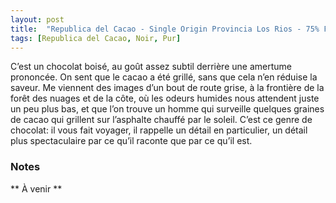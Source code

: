 ```yaml
---
layout: post
title:  "Republica del Cacao - Single Origin Provincia Los Rios - 75% Fine Cacao"
tags: [Republica del Cacao, Noir, Pur] 
---
```



C’est un chocolat boisé, au goût assez subtil derrière une amertume prononcée. On sent que le cacao a été grillé, sans que cela n’en réduise la saveur. Me viennent des images d’un bout de route grise, à la frontière de la forêt des nuages et de la côte, où les odeurs humides nous attendent juste un peu plus bas, et que l’on trouve un homme qui surveille quelques graines de cacao qui grillent sur l’asphalte chauffé par le soleil. C’est ce genre de chocolat: il vous fait voyager, il rappelle un détail en particulier, un détail plus spectaculaire par ce qu’il raconte que par ce qu’il est.


### Notes
 ** À venir **